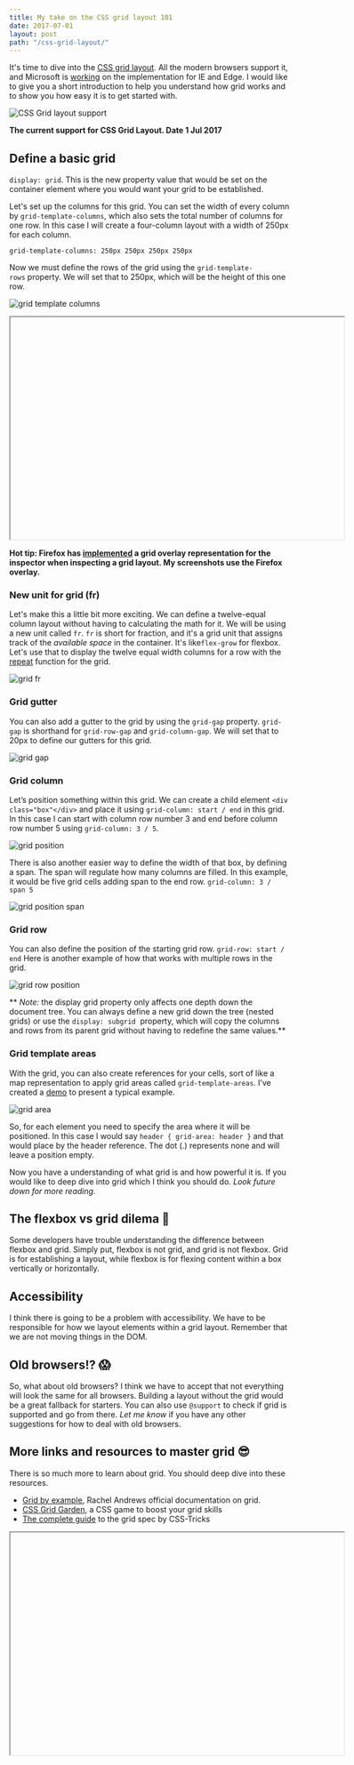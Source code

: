 ```yaml
---
title: My take on the CSS grid layout 101
date: 2017-07-01
layout: post
path: "/css-grid-layout/"
---
```


It's time to dive into the [CSS grid layout](https://developer.mozilla.org/en-US/docs/Web/CSS/CSS_Grid_Layout). All the modern browsers support it, and Microsoft is [working](https://developer.microsoft.com/en-us/microsoft-edge/platform/status/gridupdate/?q=grid%20update) on the implementation for IE and Edge. I would like to give you a short introduction to help you understand how grid works and to show you how easy it is to get started with.

![CSS Grid layout support](./css-grid-support.png)

**The current support for CSS Grid Layout. Date 1 Jul 2017**

## Define a basic grid

`display: grid`. This is the new property value that would be set on the container element where you would want your grid to be established.

Let's set up the columns for this grid. You can set the width of every column by `grid-template-columns`, which also sets the total number of columns for one row. In this case I will create a four-column layout with a width of 250px for each column.

`grid-template-columns: 250px 250px 250px 250px`

Now we must define the rows of the grid using the `grid-template-rows` property. We will set that to 250px, which will be the height of this one row.

<div class="full-width-image">

![grid template columns](./grid-template-columns.png)

</div>

<iframe url="https://www.youtube.com/embed/lzjIe-8WhiQ" width="600" height="400"></iframe>

**Hot tip: Firefox has [implemented](https://developer.mozilla.org/en-US/docs/Tools/Page_Inspector/How_to/Examine_grid_layouts) a grid overlay representation for the inspector when inspecting a grid layout. My screenshots use the Firefox overlay.**

### New unit for grid (fr)

Let's make this a little bit more exciting. We can define a twelve-equal column layout without having to calculating the math for it. We will be using a new unit called `fr`. `fr` is short for fraction, and it's a grid unit that assigns track of the *available space* in the container. It's like`flex-grow` for flexbox. Let's use that to display the twelve equal width columns for a row with the [repeat](https://developer.mozilla.org/en-US/docs/Web/CSS/repeat) function for the grid.

<div class="full-width-image">

![grid fr](./grid-fr.png)

</div>

### Grid gutter

You can also add a gutter to the grid by using the `grid-gap` property. `grid-gap` is shorthand for `grid-row-gap` and `grid-column-gap`. We will set that to 20px to define our gutters for this grid.

<div class="full-width-image">

![grid gap](./grid-gap.png)

</div>

### Grid column

Let’s position something within this grid. We can create a child element `<div class="box"</div>` and place it using `grid-column: start / end` in this grid. In this case I can start with column row number 3 and end before column row number 5 using `grid-column: 3 / 5`.

<div class="full-width-image">

![grid position](./grid-pos.png)

</div>

There is also another easier way to define the width of that box, by defining a span. The span will regulate how many columns are filled. In this example, it would be five grid cells adding span to the end row. `grid-column: 3 / span 5`

<div class="full-width-image">

![grid position span](./grid-pos-span.png)

</div>

### Grid row

You can also define the position of the starting grid row. `grid-row: start / end` Here is another example of how that works with multiple rows in the grid.

<div class="full-width-image">

![grid row position](./grid-pos-row.png)

</div>

** *Note:* the display grid property only affects one depth down the document tree. You can always define a new grid down the tree (nested grids) or use the `display: subgrid`  property, which will copy the columns and rows from its parent grid without having to redefine the same values.**

### Grid template areas

With the grid, you can also create references for your cells, sort of like a map representation to apply grid areas called `grid-template-areas`. I’ve created a [demo](https://codepen.io/marcustisater/pen/mwxwMG) to present a typical example.

<div class="full-width-image">

![grid area](./grid-area.png)

</div>

So, for each element you need to specify the area where it will be positioned. In this case I would say `header { grid-area: header }` and that would place by the header reference. The dot (.) represents none and will leave a position empty.

Now you have a understanding of what grid is and how powerful it is. If you would like to deep dive into grid which I think you should do. *Look future down for more reading.*

## The flexbox vs grid dilema 🤔

Some developers have trouble understanding the difference between flexbox and grid. Simply put, flexbox is not grid, and grid is not flexbox. Grid is for establishing a layout, while flexbox is for flexing content within a box vertically or horizontally.

## Accessibility

I think there is going to be a problem with accessibility. We have to be responsible for how we layout elements within a grid layout. Remember that we are not moving things in the DOM.

## Old browsers!? 😱

So, what about old browsers? I think we have to accept that not everything will look the same for all browsers. Building a layout without the grid would be a great fallback for starters. You can also use `@support` to check if grid is supported and go from there. *Let me know* if you have any other suggestions for how to deal with old browsers.

## More links and resources to master grid 😎

There is so much more to learn about grid. You should deep dive into these resources.

* [Grid by example](https://gridbyexample.com/), Rachel Andrews official documentation on grid.
* [CSS Grid Garden](https://cssgridgarden.com), a CSS game to boost your grid skills
* [The complete guide](https://css-tricks.com/snippets/css/complete-guide-grid/) to the grid spec by CSS-Tricks

<iframe url="http://wordpress.tv/2017/06/30/morten-rand-hendriksen-css-grid-changes-everything-about-web-layouts/
" width="600" height="400"></iframe>
